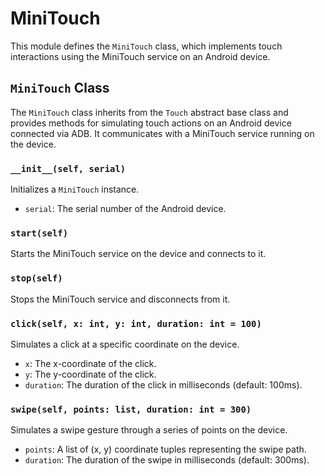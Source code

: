 # MiniTouch

This module defines the `MiniTouch` class, which implements touch interactions using the MiniTouch service on an Android device.

## `MiniTouch` Class

The `MiniTouch` class inherits from the `Touch` abstract base class and provides methods for simulating touch actions on an Android device connected via ADB. It communicates with a MiniTouch service running on the device.

### `__init__(self, serial)`

Initializes a `MiniTouch` instance.

- `serial`: The serial number of the Android device.

### `start(self)`

Starts the MiniTouch service on the device and connects to it.

### `stop(self)`

Stops the MiniTouch service and disconnects from it.

### `click(self, x: int, y: int, duration: int = 100)`

Simulates a click at a specific coordinate on the device.

- `x`: The x-coordinate of the click.
- `y`: The y-coordinate of the click.
- `duration`: The duration of the click in milliseconds (default: 100ms).

### `swipe(self, points: list, duration: int = 300)`

Simulates a swipe gesture through a series of points on the device.

- `points`: A list of (x, y) coordinate tuples representing the swipe path.
- `duration`: The duration of the swipe in milliseconds (default: 300ms).
